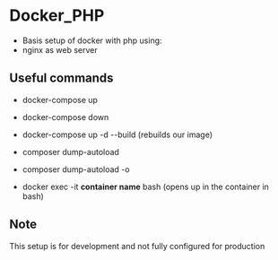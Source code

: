 # Docker_PHP
- Basis setup of docker with php using:
- nginx as web server

## Useful commands
- docker-compose up 
- docker-compose down
- docker-compose up -d --build (rebuilds our image)
- composer dump-autoload
- composer dump-autoload -o

- docker exec -it **container name** bash (opens up in the container in bash)

## Note
This setup is for development and not fully configured for production

